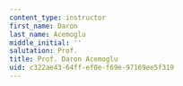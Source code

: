 ```yaml
---
content_type: instructor
first_name: Daron
last_name: Acemoglu
middle_initial: ''
salutation: Prof.
title: Prof. Daron Acemoglu
uid: c322ae43-64ff-ef0e-f69e-97169ee5f319
---
```

